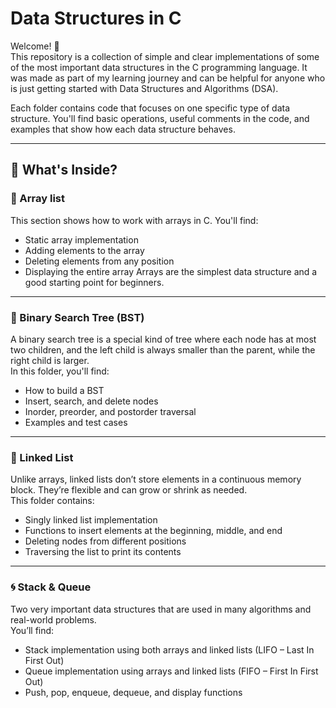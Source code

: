 # Data Structures in C

Welcome! 👋  
This repository is a collection of simple and clear implementations of some of the most important data structures in the C programming language. It was made as part of my learning journey and can be helpful for anyone who is just getting started with Data Structures and Algorithms (DSA).

Each folder contains code that focuses on one specific type of data structure. You'll find basic operations, useful comments in the code, and examples that show how each data structure behaves.

---

## 📁 What's Inside?

### 📌 Array list  
This section shows how to work with arrays in C. You'll find:
- Static array implementation
- Adding elements to the array
- Deleting elements from any position
- Displaying the entire array
Arrays are the simplest data structure and a good starting point for beginners.

---

### 🌳 Binary Search Tree (BST)  
A binary search tree is a special kind of tree where each node has at most two children, and the left child is always smaller than the parent, while the right child is larger.  
In this folder, you'll find:
- How to build a BST
- Insert, search, and delete nodes
- Inorder, preorder, and postorder traversal
- Examples and test cases

---

### 🔗 Linked List  
Unlike arrays, linked lists don’t store elements in a continuous memory block. They’re flexible and can grow or shrink as needed.  
This folder contains:
- Singly linked list implementation
- Functions to insert elements at the beginning, middle, and end
- Deleting nodes from different positions
- Traversing the list to print its contents

---

### 🌀 Stack & Queue  
Two very important data structures that are used in many algorithms and real-world problems.  
You’ll find:
- Stack implementation using both arrays and linked lists (LIFO – Last In First Out)
- Queue implementation using arrays and linked lists (FIFO – First In First Out)
- Push, pop, enqueue, dequeue, and display functions
